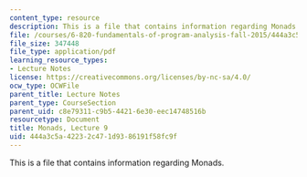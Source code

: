 ```yaml
---
content_type: resource
description: This is a file that contains information regarding Monads.
file: /courses/6-820-fundamentals-of-program-analysis-fall-2015/444a3c5a42232c471d9386191f58fc9f_MIT6_820F15_L09.pdf
file_size: 347448
file_type: application/pdf
learning_resource_types:
- Lecture Notes
license: https://creativecommons.org/licenses/by-nc-sa/4.0/
ocw_type: OCWFile
parent_title: Lecture Notes
parent_type: CourseSection
parent_uid: c8e79311-c9b5-4421-6e30-eec14748516b
resourcetype: Document
title: Monads, Lecture 9
uid: 444a3c5a-4223-2c47-1d93-86191f58fc9f
---
```

This is a file that contains information regarding Monads.